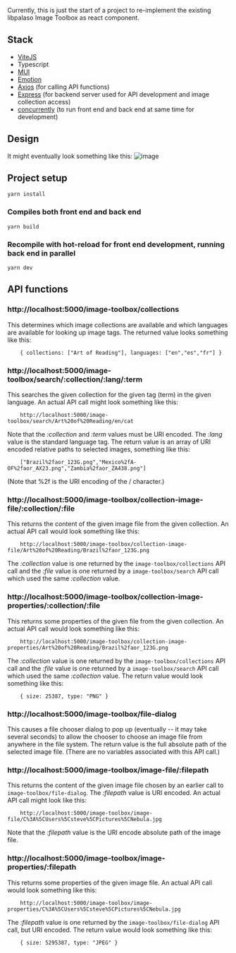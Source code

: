 Currently, this is just the start of a project to re-implement the existing libpalaso Image Toolbox as react component.

## Stack

- [ViteJS](https://vitejs.dev/)
- Typescript
- [MUI](https://mui.com/)
- [Emotion](https://emotion.sh)
- [Axios](https://axios-http.com/) (for calling API functions)
- [Express](https://expressjs.com/) (for backend server used for API development and image collection access)
- [concurrently](https://github.com/open-cli-tools/concurrently) (to run front end and back end at same time for development)

## Design

It might eventually look something like this:
![image](https://user-images.githubusercontent.com/8448/147300507-7bba8dd1-b7e7-4125-ab36-851580170b86.png)

## Project setup

```
yarn install
```

### Compiles both front end and back end

```
yarn build
```

### Recompile with hot-reload for front end development, running back end in parallel

```
yarn dev
```

## API functions

### http://localhost:5000/image-toolbox/collections

This determines which image collections are available and which languages are available
for looking up image tags. The returned value looks something like this:

```
    { collections: ["Art of Reading"], languages: ["en","es","fr"] }
```

### http://localhost:5000/image-toolbox/search/:collection/:lang/:term

This searches the given collection for the given tag (term) in the given language. An
actual API call might look something like this:

```
    http://localhost:5000/image-toolbox/search/Art%20of%20Reading/en/cat
```

Note that the _:collection_ and _:term_ values must be URI encoded. The _:lang_ value is
the standard language tag. The return value is an array of URI encoded relative paths to
selected images, something like this:

```
    ["Brazil%2faor_123G.png","Mexico%2fA-OF%2faor_AX23.png","Zambia%2faor_ZA438.png"]
```

(Note that %2f is the URI encoding of the / character.)

### http://localhost:5000/image-toolbox/collection-image-file/:collection/:file

This returns the content of the given image file from the given collection. An actual
API call would look something like this:

```
    http://localhost:5000/image-toolbox/collection-image-file/Art%20of%20Reading/Brazil%2faor_123G.png
```

The _:collection_ value is one returned by the `image-toolbox/collections` API call and
the _:file_ value is one returned by a `image-toolbox/search` API call which used the
same _:collection_ value.

### http://localhost:5000/image-toolbox/collection-image-properties/:collection/:file

This returns some properties of the given file from the given collection. An actual
API call would look something like this:

```
    http://localhost:5000/image-toolbox/collection-image-properties/Art%20of%20Reading/Brazil%2faor_123G.png
```

The _:collection_ value is one returned by the `image-toolbox/collections` API call and
the _:file_ value is one returned by a `image-toolbox/search` API call which used the
same _:collection_ value. The return value would look something like this:

```
    { size: 25387, type: "PNG" }
```

### http://localhost:5000/image-toolbox/file-dialog

This causes a file chooser dialog to pop up (eventually -- it may take several seconds)
to allow the chooser to choose an image file from anywhere in the file system. The
return value is the full absolute path of the selected image file. (There are no
variables associated with this API call.)

### http://localhost:5000/image-toolbox/image-file/:filepath

This returns the content of the given image file chosen by an earlier call to
`image-toolbox/file-dialog`. The _:filepath_ value is URI encoded. An actual API call
might look like this:

```
    http://localhost:5000/image-toolbox/image-file/C%3A%5CUsers%5Csteve%5CPictures%5CNebula.jpg
```

Note that the _:filepath_ value is the URI encode absolute path of the image file.

### http://localhost:5000/image-toolbox/image-properties/:filepath

This returns some properties of the given image file. An actual API call would look
something like this:

```
    http://localhost:5000/image-toolbox/image-properties/C%3A%5CUsers%5Csteve%5CPictures%5CNebula.jpg
```

The _:filepath_ value is one returned by the `image-toolbox/file-dialog` API call, but
URI encoded. The return value would look something like this:

```
    { size: 5295387, type: "JPEG" }
```
